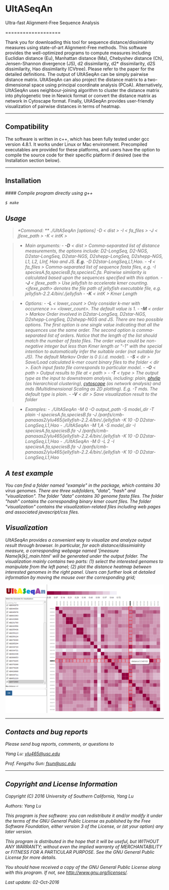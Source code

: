# UltASeqAn
Ultra-fast Alignment-Free Sequence Analysis

===================

Thank you for downloading this tool for sequence distance/dissimialrity measures using state-of-art Alignment-Free methods. This software provides the well-optimized programs to compute measures including Euclidian distance (Eu), Manhattan distance (Ma), Chebyshev distance (Ch), Jensen-Shannon divergence (JS), d2 dissimilarity, d2\* dissimilarity, d2S dissimilarity, Hao dissimilarity (CVtree). Please refer to the paper for the detailed definitions. The output of UltASeqAn can be simply pairwise distance matrix. UltASeqAn can also project the distance matrix to a two-dimensional space using principal coordinate analysis (PCoA). Alternatively, UltASeqAn uses neighbour-joining algorithm to cluster the distance matrix into phylogenetic tree in Newick format or convert the distance matrix as network in Cytoscape format. Finally, UltASeqAn provides user-friendly visualization of pairwise distances in terms of heatmap. 


----------

Compatibility
-------------

The software is written in c++, which has been fully tested under gcc version 4.8.1. It works under Linux or Mac environment. Precompiled executables are provided for these platforms, and users have the option to compile the source code for their specific platform if desired (see the Installation section below).

----------

Installation
-------------------

####<i class="icon-cog"> Compile program directly using g++

```sh
$ make
```

Usage
-------------------


> **Command:  ** ./UltASeqAn [options]* -D  < dist > -I < fa_files > -J < jfexe_path > -K  < intK >

> - Main arguments:
	- **-D** < dist >  Comma-separated list of distance measurements, the options include: D2-LongSeq, D2-NGS, D2star-LongSeq, D2star-NGS, D2shepp-LongSeq, D2shepp-NGS, L1, L2, LInf, Hao and JS. **E.g.** -D D2star-LongSeq,L1,Hao.
	- **-I** < fa_files > Comma-separated list of sequence fasta files, e.g. -I speciesA.fa,speciesB.fa,speciesC.fa. Pairwise similarity is calculated based upon the sequences specified with this option.
	- **-J** < jfexe_path > Use jellyfish to accelerate kmer counting. <jfexe_path> denotes the file path of jellyfish executable file, e.g. jellyfish-2.2.4/bin/./jellyfish
	- **-K** < intK > Kmer Length

> - Options:
	- **-L** < lower_count > Only consider k-mer with occurrence >= <lower_count>. The default value is 1.
	- **-M** < order > Markov Order involved in D2star-LongSeq, D2star-NGS, D2shepp-LongSeq, D2shepp-NGS and JS. There are two possible options. The first option is one single value indicating that all the sequences use the same order. The second option is comma-separated list of orders. Notice that the length of the list should match the number of fasta files. The order value could be non-negative integer but less than Kmer length or \"-1\" with the special intention to automatically infer the suitable order (not suitable for JS). The default Markov Order is 0 (i.i.d. model).
	- **-S** < dir > Save/Load calculated k-mer count binary files to the folder < dir >. Each input fasta file corresponds to particular model.
	- **-O** < path > Output results to file at < path >
	- **-T** < type > The output type as the input to downstream analysis, including: plain, [phylip](http://evolution.genetics.washington.edu/phylip.html) (as hierarchical clustering), [cytoscape](www.cytoscape.org/) (as network analysis) and mds (Multidimensional Scaling as 2D plotting). E.g. -T mds. The default type is plain.
	- **-V** < dir > Save visualization result to the folder <dir>

> - Examples:
	- ./UltASeqAn -M 0 -O output_path -S model_dir -T plain -I speciesA.fa,speciesB.fa -J /panfs/cmb-panasas2/ylu465/jellyfish-2.2.4/bin/./jellyfish -K 10 -D D2star-LongSeq,L1,Hao
	- ./UltASeqAn -M 1,A -S model_dir -I speciesA.fa,speciesB.fa -J /panfs/cmb-panasas2/ylu465/jellyfish-2.2.4/bin/./jellyfish -K 10 -D D2star-LongSeq,L1,Hao
	- ./UltASeqAn -M 0 -L 2 -I speciesA.fa,speciesB.fa -J /panfs/cmb-panasas2/ylu465/jellyfish-2.2.4/bin/./jellyfish -K 10 -D D2star-LongSeq,L1,Hao


A test example
-------------------

You can find a folder named "example" in the package, which contains 30 virus genomes. There are three subfolders, "data", "hash" and "visualization". The folder "data" contains 30 genome fasta files. The folder "hash" contains the corresponding binary kmer count files. The folder "visualization" contains the visualization-related files including web pages and associated javascript/css files.


Visualization
---------------

UltASeqAn provides a convenient way to visualize and analyze output result through browser. In particular, for each distance/dissimialrity measure, a corresponding webpage named '[measure Name]_k_[k]_main.html' will be generated under the output folder. The visualization mainly contains two parts: (1) select the interested genomes to manipulate from the left panel; (2) plot the distance heatmap between interested genomes in the right panel. Users can further look at detailed information by moving the mouse over the corresponding grid;

<p align="center">
  <img src="example/visualization/snapshot.jpg"/>
</p>

----------


Contacts and bug reports
-------------------
Please send bug reports, comments, or questions to 

Yang Lu: [ylu465@usc.edu](mailto:ylu465@usc.edu)

Prof. Fengzhu Sun: [fsun@usc.edu](mailto:fsun@usc.edu)


----------

Copyright and License Information
-------------------


Copyright (C) 2016 University of Southern California, Yang Lu

Authors: Yang Lu

This program is free software: you can redistribute it and/or modify it under
the terms of the GNU General Public License as published by the Free Software
Foundation, either version 3 of the License, or (at your option) any later
version.

This program is distributed in the hope that it will be useful, but WITHOUT
ANY WARRANTY; without even the implied warranty of MERCHANTABILITY or FITNESS
FOR A PARTICULAR PURPOSE. See the GNU General Public License for more details.

You should have received a copy of the GNU General Public License along with
this program. If not, see http://www.gnu.org/licenses/.

Last update: 02-Oct-2016
